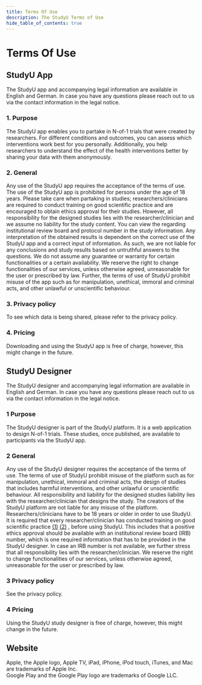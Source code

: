 ```yaml
---
title: Terms Of Use
description: The StudyU Terms of Use
hide_table_of_contents: true
---
```


# Terms Of Use

## StudyU App

The StudyU app and accompanying legal information are available in English and German. In case you
have any questions please reach out to us via the contact information in the legal notice.

### 1. Purpose

The StudyU app enables you to partake in N-of-1 trials that were created by researchers. For
different conditions and outcomes, you can assess which interventions work best for you personally.
Additionally, you help researchers to understand the effect of the health interventions better by
sharing your data with them anonymously.

### 2. General

Any use of the StudyU app requires the acceptance of the terms of use. The use of the StudyU app is
prohibited for persons under the age of 18 years.
Please take care when partaking in studies; researchers/clinicians are required to conduct training
on good scientific practice and are encouraged to obtain ethics approval for their studies. However,
all responsibility for the designed studies lies with the researcher/clinician and we assume no
liability for the study content. You can view the regarding institutional review board and protocol
number in the study information. Any interpretation of the obtained results is dependent on the
correct use of the StudyU app and a correct input of information. As such, we are not liable for any
conclusions and study results based on untruthful answers to the questions.
We do not assume any guarantee or warranty for certain functionalities or a certain availability. We
reserve the right to change functionalities of our services, unless otherwise agreed, unreasonable
for the user or prescribed by law. Further, the terms of use of StudyU prohibit misuse of the app
such as for manipulation, unethical, immoral and criminal acts, and other unlawful or unscientific
behaviour.

### 3. Privacy policy

To see which data is being shared, please refer to the privacy policy.

### 4. Pricing

Downloading and using the StudyU app is free of charge, however, this might change in the future.

## StudyU Designer

The StudyU designer and accompanying legal information are available in English and German. In case
you have any questions please reach out to us via the contact information in the legal notice.

### 1 Purpose

The StudyU designer is part of the StudyU platform. It is a web application to design N-of-1 trials.
These studies, once published, are available to participants via the StudyU app.

### 2 General

Any use of the StudyU designer requires the acceptance of the terms of use.
The terms of use of StudyU prohibit misuse of the platform such as for manipulation, unethical,
immoral and criminal acts, the design of studies that includes harmful interventions, and other
unlawful or unscientific behaviour. All responsibility and liability for the designed studies
liability lies with the researcher/clinician that designs the study. The creators of the StudyU
platform are not liable for any misuse of the platform.
Researchers/clinicians have to be 18 years or older in order to use StudyU. It is required that
every researcher/clinician has conducted training on good scientific
practice [(1)](http://www.allea.org/wp-content/uploads/2017/03/ALLEA-European-Code-of-Conduct-for-Research-Integrity-2017-1.pdf) [(2)](https://www.dfg.de/download/pdf/foerderung/rechtliche_rahmenbedingungen/gute_wissenschaftliche_praxis/kodex_gwp_en.pdf)
, before using StudyU. This includes that a positive ethics approval should be available with an
institutional review board (IRB) number, which is one required information that has to be provided
in the StudyU designer. In case an IRB number is not available, we further stress that all
responsibility lies with the researcher/clinician.
We reserve the right to change functionalities of our services, unless otherwise agreed,
unreasonable for the user or prescribed by law.

### 3 Privacy policy

See the privacy policy.

### 4 Pricing

Using the StudyU study designer is free of charge, however, this might change in the future.

## Website

Apple, the Apple logo, Apple TV, iPad, iPhone, iPod touch, iTunes, and Mac are trademarks of Apple
Inc.  
Google Play and the Google Play logo are trademarks of Google LLC.